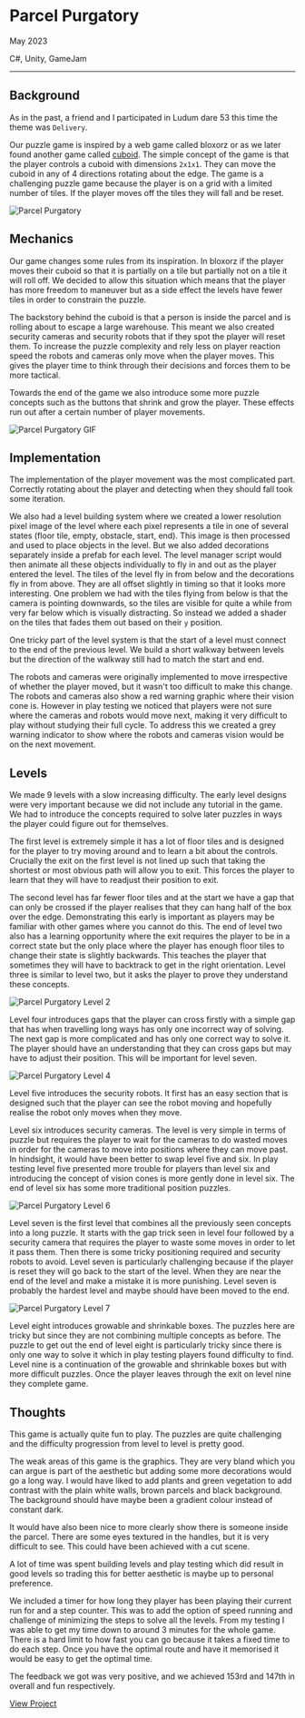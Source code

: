 # Parcel Purgatory

May 2023

C#, Unity, GameJam

---

## Background

As in the past, a friend and I participated in Ludum dare 53 this time the theme was `Delivery`.

Our puzzle game is inspired by a web game called bloxorz or as we later found another game called [cuboid](<https://en.wikipedia.org/wiki/Cuboid_(video_game)>). The simple concept of the game is that the player controls a cuboid with dimensions `2x1x1`. They can move the cuboid in any of 4 directions rotating about the edge. The game is a challenging puzzle game because the player is on a grid with a limited number of tiles. If the player moves off the tiles they will fall and be reset.

![Parcel Purgatory](/assets/images/parcelpurgatory.png)

## Mechanics

Our game changes some rules from its inspiration. In bloxorz if the player moves their cuboid so that it is partially on a tile but partially not on a tile it will roll off. We decided to allow this situation which means that the player has more freedom to maneuver but as a side effect the levels have fewer tiles in order to constrain the puzzle.

The backstory behind the cuboid is that a person is inside the parcel and is rolling about to escape a large warehouse. This meant we also created security cameras and security robots that if they spot the player will reset them. To increase the puzzle complexity and rely less on player reaction speed the robots and cameras only move when the player moves. This gives the player time to think through their decisions and forces them to be more tactical.

Towards the end of the game we also introduce some more puzzle concepts such as the buttons that shrink and grow the player. These effects run out after a certain number of player movements.

![Parcel Purgatory GIF](/assets/images/parcel.gif)

## Implementation

The implementation of the player movement was the most complicated part. Correctly rotating about the player and detecting when they should fall took some iteration.

We also had a level building system where we created a lower resolution pixel image of the level where each pixel represents a tile in one of several states (floor tile, empty, obstacle, start, end). This image is then processed and used to place objects in the level. But we also added decorations separately inside a prefab for each level. The level manager script would then animate all these objects individually to fly in and out as the player entered the level. The tiles of the level fly in from below and the decorations fly in from above. They are all offset slightly in timing so that it looks more interesting. One problem we had with the tiles flying from below is that the camera is pointing downwards, so the tiles are visible for quite a while from very far below which is visually distracting. So instead we added a shader on the tiles that fades them out based on their `y` position.

One tricky part of the level system is that the start of a level must connect to the end of the previous level. We build a short walkway between levels but the direction of the walkway still had to match the start and end.

The robots and cameras were originally implemented to move irrespective of whether the player moved, but it wasn't too difficult to make this change. The robots and cameras also show a red warning graphic where their vision cone is. However in play testing we noticed that players were not sure where the cameras and robots would move next, making it very difficult to play without studying their full cycle. To address this we created a grey warning indicator to show where the robots and cameras vision would be on the next movement.

## Levels

We made 9 levels with a slow increasing difficulty. The early level designs were very important because we did not include any tutorial in the game. We had to introduce the concepts required to solve later puzzles in ways the player could figure out for themselves.

The first level is extremely simple it has a lot of floor tiles and is designed for the player to try moving around and to learn a bit about the controls. Crucially the exit on the first level is not lined up such that taking the shortest or most obvious path will allow you to exit. This forces the player to learn that they will have to readjust their position to exit.

The second level has far fewer floor tiles and at the start we have a gap that can only be crossed if the player realises that they can hang half of the box over the edge. Demonstrating this early is important as players may be familiar with other games where you cannot do this. The end of level two also has a learning opportunity where the exit requires the player to be in a correct state but the only place where the player has enough floor tiles to change their state is slightly backwards. This teaches the player that sometimes they will have to backtrack to get in the right orientation. Level three is similar to level two, but it asks the player to prove they understand these concepts.

![Parcel Purgatory Level 2](/assets/images/parcelpurgatory2.png)

Level four introduces gaps that the player can cross firstly with a simple gap that has when travelling long ways has only one incorrect way of solving. The next gap is more complicated and has only one correct way to solve it. The player should have an understanding that they can cross gaps but may have to adjust their position. This will be important for level seven.

![Parcel Purgatory Level 4](/assets/images/parcelpurgatory3.png)

Level five introduces the security robots. It first has an easy section that is designed such that the player can see the robot moving and hopefully realise the robot only moves when they move.

Level six introduces security cameras. The level is very simple in terms of puzzle but requires the player to wait for the cameras to do wasted moves in order for the cameras to move into positions where they can move past. In hindsight, it would have been better to swap level five and six. In play testing level five presented more trouble for players than level six and introducing the concept of vision cones is more gently done in level six. The end of level six has some more traditional position puzzles.

![Parcel Purgatory Level 6](/assets/images/parcelpurgatory4.png)

Level seven is the first level that combines all the previously seen concepts into a long puzzle. It starts with the gap trick seen in level four followed by a security camera that requires the player to waste some moves in order to let it pass them. Then there is some tricky positioning required and security robots to avoid. Level seven is particularly challenging because if the player is reset they will go back to the start of the level. When they are near the end of the level and make a mistake it is more punishing. Level seven is probably the hardest level and maybe should have been moved to the end.

![Parcel Purgatory Level 7](/assets/images/parcelpurgatory5.png)

Level eight introduces growable and shrinkable boxes. The puzzles here are tricky but since they are not combining multiple concepts as before. The puzzle to get out the end of level eight is particularly tricky since there is only one way to solve it which in play testing players found difficulty to find. Level nine is a continuation of the growable and shrinkable boxes but with more difficult puzzles. Once the player leaves through the exit on level nine they complete game.

## Thoughts

This game is actually quite fun to play. The puzzles are quite challenging and the difficulty progression from level to level is pretty good.

The weak areas of this game is the graphics. They are very bland which you can argue is part of the aesthetic but adding some more decorations would go a long way. I would have liked to add plants and green vegetation to add contrast with the plain white walls, brown parcels and black background. The background should have maybe been a gradient colour instead of constant dark.

It would have also been nice to more clearly show there is someone inside the parcel. There are some eyes textured in the handles, but it is very difficult to see. This could have been achieved with a cut scene.

A lot of time was spent building levels and play testing which did result in good levels so trading this for better aesthetic is maybe up to personal preference.

We included a timer for how long they player has been playing their current run for and a step counter. This was to add the option of speed running and challenge of minimizing the steps to solve all the levels. From my testing I was able to get my time down to around 3 minutes for the whole game. There is a hard limit to how fast you can go because it takes a fixed time to do each step. Once you have the optimal route and have it memorised it would be easy to get the optimal time.

The feedback we got was very positive, and we achieved 153rd and 147th in overall and fun respectively.

[View Project](https://wilkoco.itch.io/parcel-purgatory)
